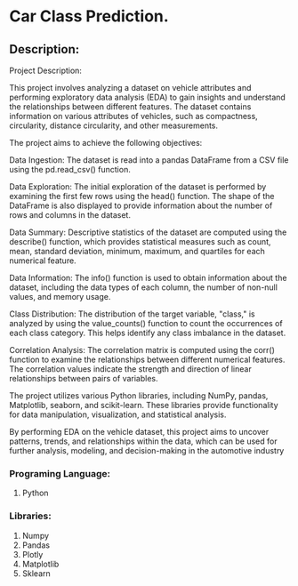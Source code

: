 # Car Class Prediction.

## Description: 

Project Description:

This project involves analyzing a dataset on vehicle attributes and performing exploratory data analysis (EDA) to gain insights and understand the relationships between different features. The dataset contains information on various attributes of vehicles, such as compactness, circularity, distance circularity, and other measurements.

The project aims to achieve the following objectives:

Data Ingestion: The dataset is read into a pandas DataFrame from a CSV file using the pd.read_csv() function.

Data Exploration: The initial exploration of the dataset is performed by examining the first few rows using the head() function. The shape of the DataFrame is also displayed to provide information about the number of rows and columns in the dataset.

Data Summary: Descriptive statistics of the dataset are computed using the describe() function, which provides statistical measures such as count, mean, standard deviation, minimum, maximum, and quartiles for each numerical feature.

Data Information: The info() function is used to obtain information about the dataset, including the data types of each column, the number of non-null values, and memory usage.

Class Distribution: The distribution of the target variable, "class," is analyzed by using the value_counts() function to count the occurrences of each class category. This helps identify any class imbalance in the dataset.

Correlation Analysis: The correlation matrix is computed using the corr() function to examine the relationships between different numerical features. The correlation values indicate the strength and direction of linear relationships between pairs of variables.

The project utilizes various Python libraries, including NumPy, pandas, Matplotlib, seaborn, and scikit-learn. These libraries provide functionality for data manipulation, visualization, and statistical analysis.

By performing EDA on the vehicle dataset, this project aims to uncover patterns, trends, and relationships within the data, which can be used for further analysis, modeling, and decision-making in the automotive industry

### Programing Language: 
1. Python

### Libraries:
1. Numpy
2. Pandas
3. Plotly
4. Matplotlib
5. Sklearn
